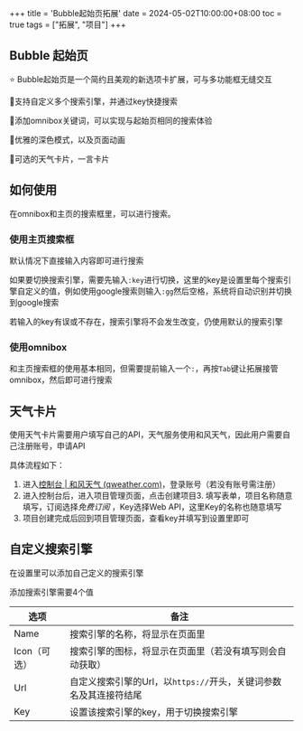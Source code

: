 +++
title = 'Bubble起始页拓展'
date = 2024-05-02T10:00:00+08:00
toc = true
tags = ["拓展", "项目"]
+++

## Bubble 起始页
⭐ Bubble起始页是一个简约且美观的新选项卡扩展，可与多功能框无缝交互

🔑支持自定义多个搜索引擎，并通过key快捷搜索

📌添加omnibox关键词，可以实现与起始页相同的搜索体验

🎈优雅的深色模式，以及页面动画

🧩可选的天气卡片，一言卡片

## 如何使用
在omnibox和主页的搜索框里，可以进行搜索。
### 使用主页搜索框
默认情况下直接输入内容即可进行搜索

如果要切换搜索引擎，需要先输入`:key`进行切换，这里的key是设置里每个搜索引擎自定义的值，例如使用google搜索则输入`:gg`然后空格，系统将自动识别并切换到google搜索

若输入的key有误或不存在，搜索引擎将不会发生改变，仍使用默认的搜索引擎
### 使用omnibox
和主页搜索框的使用基本相同，但需要提前输入一个`:`，再按`Tab`键让拓展接管omnibox，然后即可进行搜索
## 天气卡片
使用天气卡片需要用户填写自己的API，天气服务使用和风天气，因此用户需要自己注册账号，申请API

具体流程如下：
1. 进入[控制台 | 和风天气 (qweather.com)](https://console.qweather.com/)，登录账号（若没有账号需注册）
2. 进入控制台后，进入项目管理页面，点击创建项目3. 填写表单，项目名称随意填写，订阅选择*免费订阅* ，Key选择Web API，这里Key的名称也随意填写
4. 项目创建完成后回到项目管理页面，查看key并填写到设置里即可

## 自定义搜索引擎
在设置里可以添加自己定义的搜索引擎

添加搜索引擎需要4个值

| 选项     | 备注                         |
| -------- | --------------------------------------- |
| Name     | 搜索引擎的名称，将显示在页面里                         |
| Icon（可选） | 搜索引擎的图标，将显示在页面里（若没有填写则会自动获取）            |
| Url      | 自定义搜索引擎的Url，以`https://`开头，关键词参数名及其连接符结尾 |
| Key      | 设置该搜索引擎的key，用于切换搜索引擎                    |
